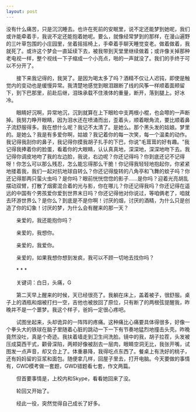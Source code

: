 ```yaml
---
layout: post
---
```


没有什么痛苦，只是沉沉睡去。也许在死前的安眠里，说不定还能梦到她呢，我们或许能牵着手，我说不定还能抱着她呢。要么，就像经常梦到的那样，在漫山遍野的三叶草包围的小庄园里，坐着摇摇椅上，手牵着手聊天睡觉变老。做着做着，我就死了。或许这个梦会一直延续下去，被我带到天堂里继续做着；或许像关掉那种老电视一样，整个视线一下子缩成一个小亮点，啪的一声就没了。我们的手终于可以不分开了。

　　接下来我记得的，我哭了。是因为喝太多了吗？酒精不仅让人迟钝，即使是触觉内的变动也是缓慢异常。我清楚地感觉到眼泪跟断了线的风筝一样顺着面颊留下，到下巴那里，前赴后继，泪珠承载不住液体的重量，断开，落到腿上。好冰冷。

　　眼睛好沉啊，异常地沉，沉到就算在上下眼睑中支两根小棍，也会嚓的一声断掉。我努力睁开眼睛，因为泪水还在喷涌而出，歪着头，顺着眼角流，要比顺着鼻子流舒服得多。我在想什么呢？我记不太清了。是她么。那个黑头发的姑娘。梦里的。是她么？我是有多爱你啊，姑娘？我记着你的每一次笑，每一个温柔的动作。我记得我刮你的鼻子，我记得你摸我胡子扎手的下巴，你说"毛茸茸的好有趣。"我记得我捧着你的脸蛋，看着你的大眼睛，认认真真地，深深地，深深地吻下去。我记得你调皮地吻了我的左边脸，我说，右边呢？你还记得吗？你到底还记不记得呀！你怎么可以那么残忍，怎么能忘得那么干脆！你记得我轻轻地抱起你，你紧紧地搂着我，我们一起对抗地球自转么？你还记得旋转的八角亭和飞舞的蚊子吗？你还记得那两只萤火虫吗？是你吗？眼前恍恍惚惚的影子……是你吗？迎着光亮胡乱摆动双臂，打散了烟雾混合着的光与影，你在哪儿？你还记得我吗？你还记得在遥远的中国有个男孩爱你爱到世界末日吗？你还记得他对你说过，等咱俩老了，咱就去环游世界么？是你么？到底是不是你啊！讨厌的烟，讨厌的酒精，为什么只是创造了你的幻象！讨厌的梦，为什么会有醒来的那一天？

　　亲爱的，我还能抱你吗？

　　亲爱的，我想你。

　　亲爱的，我爱你。

　　亲爱的，如果我想你想到发疯，我可以不顾一切地去找你吗？

　　\* \* *

　　关键词：白日，头痛，G

　　第二天早上醒来的时候，天已经很亮了。我躺在床上，盖着被子，很舒服。桌子上的酒瓶和烟被打扫一空，吉他也被放回了原位，只有断了的两根弦提醒我，昨晚并不是一个噩梦。我这个样子，爸妈一定很心疼吧。

　　试图坐起来，头却诡异的一阵阵的疼痛。这种痛比心痛要具体得很多，好像一个拳头大的铁球在脑子里随着心脏的跳动一下一下有节奏地猛烈地撞击头壳。昨晚竟然没吐，真是个奇迹。我扶着墙走到卫生间洗脸。镜中的我，胡子拉茬，头发被压成莫西干式，颧骨深陷，两颊好像被刮去一层肉，眼睛空洞无比，我张开嘴，试图发一点声音，却又合上了。体重暴降，我得吃点东西了。餐桌上有洗好的桃子，还有妈妈留的豆浆和面包。随便拿几样，回屋子里去，打开电脑。今天要做的事情有，GWD模考做一套题，GWD错题看七套，作文两篇。

　　但首要事情是，上校内和Skype，看看她回来了没。

　　轮回又开始了。

　　经此一役，突然觉得自己成长了好多。